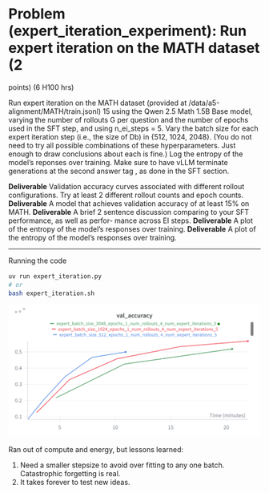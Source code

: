 # Problem (expert_iteration_experiment): Run expert iteration on the MATH dataset (2
points) (6 H100 hrs)


Run expert iteration on the MATH dataset (provided at /data/a5-alignment/MATH/train.jsonl)
15
using the Qwen 2.5 Math 1.5B Base model, varying the number of rollouts G per question and the
number of epochs used in the SFT step, and using n_ei_steps = 5. Vary the batch size for each
expert iteration step (i.e., the size of Db) in {512, 1024, 2048}. (You do not need to try all possible
combinations of these hyperparameters. Just enough to draw conclusions about each is fine.) Log the
entropy of the model’s reponses over training. Make sure to have vLLM terminate generations at the
second answer tag </answer>, as done in the SFT section.

**Deliverable** Validation accuracy curves associated with different rollout configurations. Try at
least 2 different rollout counts and epoch counts.
**Deliverable** A model that achieves validation accuracy of at least 15% on MATH.
**Deliverable** A brief 2 sentence discussion comparing to your SFT performance, as well as perfor-
mance across EI steps.
**Deliverable** A plot of the entropy of the model’s responses over training.
**Deliverable** A plot of the entropy of the model’s responses over training.

---- 
Running the code 
```bash
uv run expert_iteration.py
# or 
bash expert_iteration.sh
```
![](figures/expert_iteration.png)

Ran out of compute and energy, but lessons learned: 
1. Need a smaller stepsize to avoid over fitting to any one batch. Catastrophic forgetting is real.
2. It takes forever to test new ideas.
